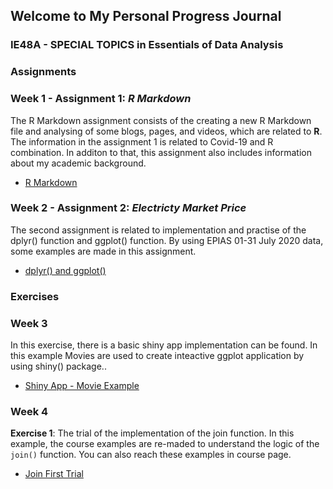 
## Welcome to My Personal Progress Journal
### IE48A - SPECIAL TOPICS in Essentials of Data Analysis

### **Assignments**

### Week 1 - Assignment 1: *R Markdown*


The R Markdown assignment consists of the creating a new R Markdown file and analysing of some blogs, pages, and videos, which are related to **R**.
The information in the assignment 1 is related to Covid-19 and R combination. In additon to that, this assignment also includes information about my academic background. 

- [R Markdown](Introduction.html)


### Week 2 - Assignment 2: *Electricty Market Price*

The second assignment is related to implementation and practise of the dplyr() function and ggplot() function.
By using EPIAS 01-31 July 2020 data, some examples are made in this assignment.

- [dplyr() and ggplot()](Assignment2.html)


### **Exercises**

### Week 3

In this exercise, there is a basic shiny app implementation can be found. In this example Movies are used to create inteactive ggplot application by using shiny() package..

- [Shiny App - Movie Example](ShinyExample.html)

### Week 4

**Exercise 1**: The trial of the implementation of the join function. In this example, the course examples are re-maded to understand the logic of the `join()` function. You can also reach these examples in course page. 

- [Join First Trial](JoinFirstExercise.html)